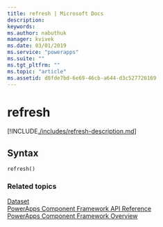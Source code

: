 ```yaml
---
title: refresh | Microsoft Docs
description: 
keywords:
ms.author: nabuthuk
manager: kvivek
ms.date: 03/01/2019
ms.service: "powerapps"
ms.suite: ""
ms.tgt_pltfrm: ""
ms.topic: "article"
ms.assetid: d8fde7bd-6e69-46cb-a644-d3c527726169
---
```


# refresh

[!INCLUDE[./includes/refresh-description.md](./includes/refresh-description.md)]

## Syntax

`refresh()`

### Related topics

[Dataset](../dataset.md)<br/>
[PowerApps Component Framework API Reference](../reference/index.md)<br/>
[PowerApps Component Framework Overview](../overview.md)